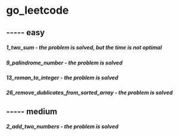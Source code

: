 # go_leetcode


## ----- easy
##### 1_two_sum -  the problem is solved, but the time is not optimal
##### 9_palindrome_number - the problem is solved
##### 13_roman_to_integer - the problem is solved
##### 26_remove_dublicates_from_sorted_array - the problem is solved

## ----- medium
##### 2_add_two_numbers - the problem is solved
